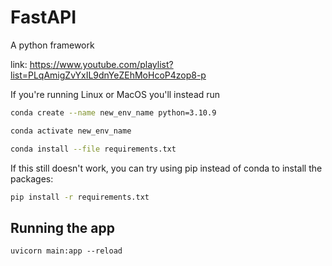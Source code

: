 # FastAPI
A python framework

link: https://www.youtube.com/playlist?list=PLqAmigZvYxIL9dnYeZEhMoHcoP4zop8-p

If you're running Linux or MacOS you'll instead run
```bash
conda create --name new_env_name python=3.10.9

conda activate new_env_name

conda install --file requirements.txt

```

If this still doesn't work, you can try using pip instead of conda to install the packages:

```bash
pip install -r requirements.txt
```
## Running the app
`uvicorn main:app --reload`
